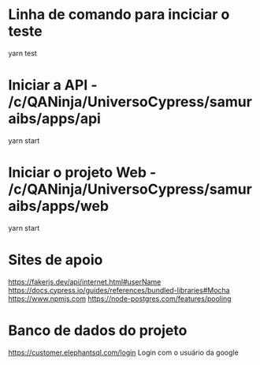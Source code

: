 # Linha de comando para inciciar o teste
yarn test

# Iniciar a API - /c/QANinja/UniversoCypress/samuraibs/apps/api
yarn start

# Iniciar o projeto Web - /c/QANinja/UniversoCypress/samuraibs/apps/web
yarn start

# Sites de apoio
https://fakerjs.dev/api/internet.html#userName
https://docs.cypress.io/guides/references/bundled-libraries#Mocha
https://www.npmjs.com
https://node-postgres.com/features/pooling

# Banco de dados do projeto
https://customer.elephantsql.com/login
Login com o usuário da google